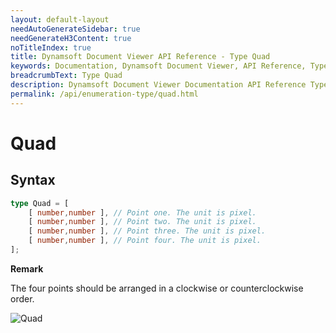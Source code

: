 ```yaml
---
layout: default-layout
needAutoGenerateSidebar: true
needGenerateH3Content: true
noTitleIndex: true
title: Dynamsoft Document Viewer API Reference - Type Quad
keywords: Documentation, Dynamsoft Document Viewer, API Reference, Type Quad
breadcrumbText: Type Quad
description: Dynamsoft Document Viewer Documentation API Reference Type Quad Page
permalink: /api/enumeration-type/quad.html
---
```


# Quad

## Syntax

```typescript
type Quad = [
	[ number,number ], // Point one. The unit is pixel.
	[ number,number ], // Point two. The unit is pixel.
	[ number,number ], // Point three. The unit is pixel.
	[ number,number ], // Point four. The unit is pixel.
];
```

**Remark**

The four points should be arranged in a clockwise or counterclockwise  order.

![Quad](/assets/imgs/quad.png)
